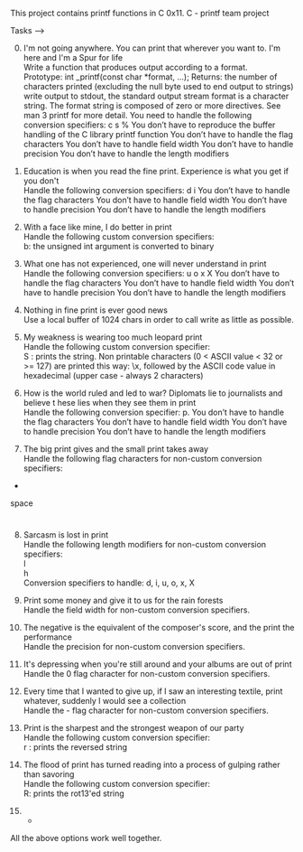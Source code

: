 This project contains printf functions in C
0x11. C - printf team project

Tasks -->

0. I'm not going anywhere. You can print that wherever you want to. I'm here and I'm a Spur for life                                                                    
Write a function that produces output according to a format.  
Prototype: int _printf(const char *format, ...);
Returns: the number of characters printed (excluding the null byte used to end output to strings)
write output to stdout, the standard output stream
format is a character string. The format string is composed of zero or more directives. See man 3 printf for more detail. You need to handle the following conversion specifiers:
c
s
%
You don’t have to reproduce the buffer handling of the C library printf function
You don’t have to handle the flag characters
You don’t have to handle field width
You don’t have to handle precision
You don’t have to handle the length modifiers   
                   
                                                                                    
                                                                                    
1. Education is when you read the fine print. Experience is what you get if you don't                                                                                   
Handle the following conversion specifiers:
d
i
You don’t have to handle the flag characters
You don’t have to handle field width
You don’t have to handle precision
You don’t have to handle the length modifiers



2. With a face like mine, I do better in print                                      
Handle the following custom conversion specifiers:    
b: the unsigned int argument is converted to binary


                              
                                                                                    
3. What one has not experienced, one will never understand in print                 
Handle the following conversion specifiers: 
u
o
x
X
You don’t have to handle the flag characters
You don’t have to handle field width
You don’t have to handle precision
You don’t have to handle the length modifiers



4. Nothing in fine print is ever good news                                          
Use a local buffer of 1024 chars in order to call write as little as possible.      



                                                                                    
5. My weakness is wearing too much leopard print                                    
Handle the following custom conversion specifier:    
S : prints the string.
Non printable characters (0 < ASCII value < 32 or >= 127) are printed this way: \x, followed by the ASCII code value in hexadecimal (upper case - always 2 characters)


                               
                                                                                    
6. How is the world ruled and led to war? Diplomats lie to journalists and believe t
hese lies when they see them in print                                               
Handle the following conversion specifier: p. 
You don’t have to handle the flag characters
You don’t have to handle field width
You don’t have to handle precision
You don’t have to handle the length modifiers


                                      
                                                                                    
7. The big print gives and the small print takes away                               
Handle the following flag characters for non-custom conversion specifiers: 
+
space
#


         
                                                                                    
8. Sarcasm is lost in print                                                         
Handle the following length modifiers for non-custom conversion specifiers:                                                                                         
l                                                                                   
h                                                                                   
Conversion specifiers to handle: d, i, u, o, x, X       


                            
                                                                                    
9. Print some money and give it to us for the rain forests                          
Handle the field width for non-custom conversion specifiers.   


                     
                                                                                    
10. The negative is the equivalent of the composer's score, and the print the performance                                                                               
Handle the precision for non-custom conversion specifiers.   

                       
                                                                                    
11. It's depressing when you're still around and your albums are out of print       
Handle the 0 flag character for non-custom conversion specifiers.  

                 
                                                                                    
12. Every time that I wanted to give up, if I saw an interesting textile, print whatever, suddenly I would see a collection                                            
Handle the - flag character for non-custom conversion specifiers.   



13. Print is the sharpest and the strongest weapon of our party                     
Handle the following custom conversion specifier:     
r : prints the reversed string


                              
                                                                                    
14. The flood of print has turned reading into a process of gulping rather than savoring                                                                                
Handle the following custom conversion specifier:    
R: prints the rot13'ed string


                               
                                                                                    
15. *                                                                               
All the above options work well together. 

